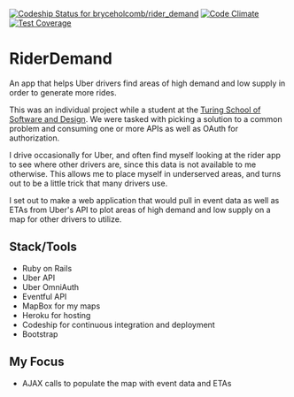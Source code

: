 [ ![Codeship Status for bryceholcomb/rider_demand](https://codeship.com/projects/46f27c40-a337-0132-04a3-366d28abf18c/status?branch=master)](https://codeship.com/projects/65964)
[![Code Climate](https://codeclimate.com/github/bryceholcomb/rider_demand/badges/gpa.svg)](https://codeclimate.com/github/bryceholcomb/rider_demand)
[![Test Coverage](https://codeclimate.com/github/bryceholcomb/rider_demand/badges/coverage.svg)](https://codeclimate.com/github/bryceholcomb/rider_demand)
# RiderDemand
An app that helps Uber drivers find areas of high demand and low supply in order to generate more rides.

This was an individual project while a student at the [Turing School of Software and Design](http://www.turing.io). We were tasked with picking a solution to a common problem and consuming one or more APIs as well as OAuth for authorization.

I drive occasionally for Uber, and often find myself looking at the rider app to see where other drivers are, since this data is not available to me otherwise. This allows me to place myself in underserved areas, and turns out to be a little trick that many drivers use.

I set out to make a web application that would pull in event data as well as ETAs from Uber's API to plot areas of high demand and low supply on a map for other drivers to utilize.

## Stack/Tools
- Ruby on Rails
- Uber API
- Uber OmniAuth
- Eventful API
- MapBox for my maps
- Heroku for hosting
- Codeship for continuous integration and deployment
- Bootstrap

## My Focus
- AJAX calls to populate the map with event data and ETAs

